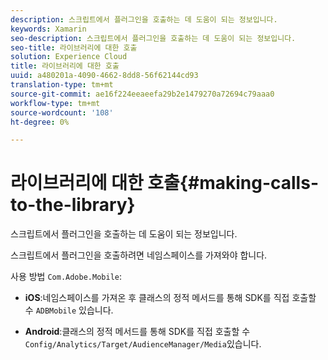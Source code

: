 ```yaml
---
description: 스크립트에서 플러그인을 호출하는 데 도움이 되는 정보입니다.
keywords: Xamarin
seo-description: 스크립트에서 플러그인을 호출하는 데 도움이 되는 정보입니다.
seo-title: 라이브러리에 대한 호출
solution: Experience Cloud
title: 라이브러리에 대한 호출
uuid: a480201a-4090-4662-8dd8-56f62144cd93
translation-type: tm+mt
source-git-commit: ae16f224eeaeefa29b2e1479270a72694c79aaa0
workflow-type: tm+mt
source-wordcount: '108'
ht-degree: 0%

---
```



# 라이브러리에 대한 호출{#making-calls-to-the-library}

스크립트에서 플러그인을 호출하는 데 도움이 되는 정보입니다.

스크립트에서 플러그인을 호출하려면 네임스페이스를 가져와야 합니다.

사용 방법 `Com.Adobe.Mobile`:

* **iOS**:네임스페이스를 가져온 후 클래스의 정적 메서드를 통해 SDK를 직접 호출할 수 `ADBMobile` 있습니다.

* **Android**:클래스의 정적 메서드를 통해 SDK를 직접 호출할 수 `Config/Analytics/Target/AudienceManager/Media`있습니다.


